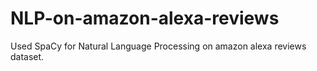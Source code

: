 # NLP-on-amazon-alexa-reviews
Used SpaCy for Natural Language Processing on amazon alexa reviews dataset.
